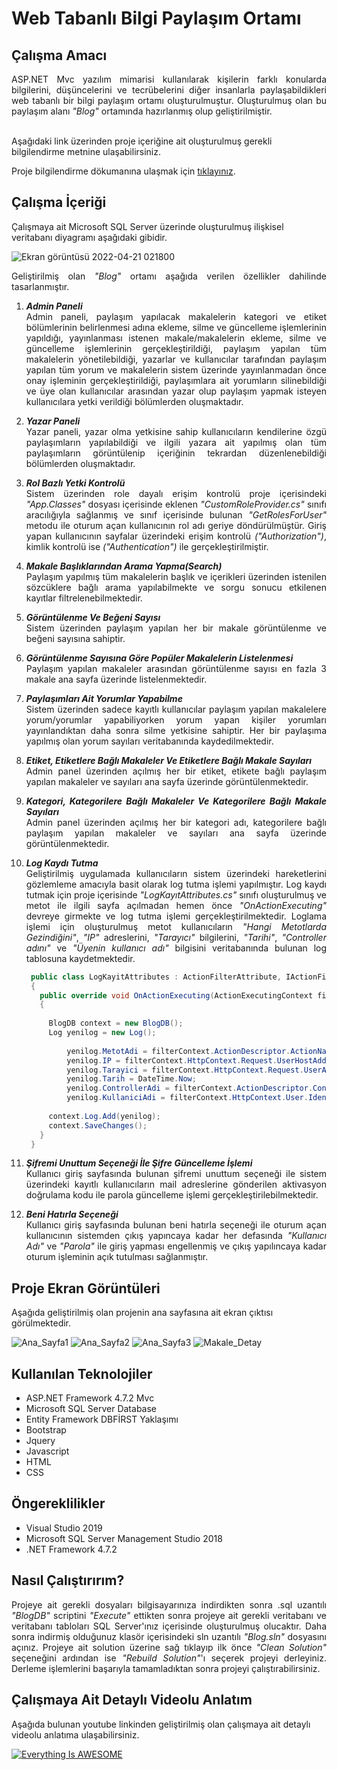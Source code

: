 # Web Tabanlı Bilgi Paylaşım Ortamı 

## Çalışma Amacı

<div align="justify">
ASP.NET Mvc yazılım mimarisi kullanılarak kişilerin farklı konularda bilgilerini, düşüncelerini ve tecrübelerini 
diğer insanlarla paylaşabildikleri web tabanlı bir bilgi paylaşım ortamı oluşturulmuştur. Oluşturulmuş olan bu paylaşım
alanı <em>"Blog"</em> ortamında hazırlanmış olup geliştirilmiştir.
</div><br>

Aşağıdaki link üzerinden proje içeriğine ait oluşturulmuş gerekli bilgilendirme metnine ulaşabilirsiniz.

Proje bilgilendirme dökumanına ulaşmak için [tıklayınız](https://drive.google.com/file/d/1YF7qUJi86SV1ZCZwyLv2O3Euis7K2Auk/view?usp=sharing).

## Çalışma İçeriği

 Çalışmaya ait Microsoft SQL Server üzerinde oluşturulmuş ilişkisel veritabanı diyagramı aşağıdaki gibidir. 
 
![Ekran görüntüsü 2022-04-21 021800](https://user-images.githubusercontent.com/85406429/164340145-010ba288-a506-42fd-a04a-31bb88b8fee5.png)

 <div align="justify">
  
  Geliştirilmiş olan <em>"Blog"</em> ortamı aşağıda verilen özellikler dahilinde tasarlanmıştır.
  
  1. ***Admin Paneli*** <br>
  Admin paneli, paylaşım yapılacak makalelerin kategori ve etiket bölümlerinin belirlenmesi adına ekleme, silme ve güncelleme işlemlerinin yapıldığı, yayınlanması istenen makale/makalelerin ekleme, silme ve güncelleme işlemlerinin gerçekleştirildiği, paylaşım yapılan tüm makalelerin yönetilebildiği, yazarlar ve kullanıcılar tarafından paylaşım yapılan tüm yorum ve makalelerin sistem üzerinde yayınlanmadan önce onay işleminin gerçekleştirildiği, paylaşımlara ait yorumların silinebildiği ve üye olan kullanıcılar arasından yazar olup paylaşım yapmak isteyen kullanıcılara yetki verildiği bölümlerden oluşmaktadır.<br>

  2. ***Yazar Paneli*** <br>
  Yazar paneli, yazar olma yetkisine sahip kullanıcıların kendilerine özgü paylaşımların yapılabildiği ve ilgili yazara ait yapılmış olan tüm paylaşımların görüntülenip içeriğinin tekrardan düzenlenebildiği bölümlerden oluşmaktadır.<br>
 
  3. ***Rol Bazlı Yetki Kontrolü*** <br>
  Sistem üzerinden role dayalı erişim kontrolü proje içerisindeki <em>"App.Classes"</em> dosyası içerisinde eklenen <em>"CustomRoleProvider.cs"</em> sınıfı aracılığıyla sağlanmış ve sınıf içerisinde bulunan <em>"GetRolesForUser"</em> metodu ile oturum açan kullanıcının rol adı geriye döndürülmüştür. Giriş yapan kullanıcının sayfalar üzerindeki erişim kontrolü <em>("Authorization")</em>, kimlik kontrolü ise <em>("Authentication")</em> ile gerçekleştirilmiştir.
 
  4. ***Makale Başlıklarından Arama Yapma(Search)*** <br>
  Paylaşım yapılmış tüm makalelerin başlık ve içerikleri üzerinden istenilen sözcüklere bağlı arama yapılabilmekte ve sorgu sonucu etkilenen kayıtlar   filtrelenebilmektedir.
 
  5. ***Görüntülenme Ve Beğeni Sayısı*** <br>
  Sistem üzerinden paylaşım yapılan her bir makale görüntülenme ve beğeni sayısına sahiptir.
 
  6. ***Görüntülenme Sayısına Göre Popüler Makalelerin Listelenmesi*** <br>
  Paylaşım yapılan makaleler arasından görüntülenme sayısı en fazla 3 makale ana sayfa üzerinde listelenmektedir.
 
  7. ***Paylaşımları Ait Yorumlar Yapabilme*** <br>
  Sistem üzerinden sadece kayıtlı kullanıcılar paylaşım yapılan makalelere yorum/yorumlar yapabiliyorken yorum yapan kişiler yorumları yayınlandıktan daha sonra   silme yetkisine sahiptir. Her bir paylaşıma yapılmış olan yorum sayıları veritabanında kaydedilmektedir.
 
  8. ***Etiket, Etiketlere Bağlı Makaleler Ve Etiketlere Bağlı Makale Sayıları*** <br>
  Admin panel üzerinden açılmış her bir etiket, etikete bağlı paylaşım yapılan makaleler ve sayıları ana sayfa üzerinde görüntülenmektedir.
 
  9. ***Kategori, Kategorilere Bağlı Makaleler Ve Kategorilere Bağlı Makale Sayıları*** <br>
  Admin panel üzerinden açılmış her bir kategori adı, kategorilere bağlı paylaşım yapılan makaleler ve sayıları ana sayfa üzerinde görüntülenmektedir.
 
  10. ***Log Kaydı Tutma*** <br>
  Geliştirilmiş uygulamada kullanıcıların sistem üzerindeki hareketlerini gözlemleme amacıyla basit olarak log tutma işlemi yapılmıştır. Log kaydı tutmak için proje içerisinde <em>"LogKayıtAttributes.cs"</em> sınıfı oluşturulmuş ve metot ile ilgili sayfa açılmadan hemen önce <em>"OnActionExecuting"</em> devreye girmekte ve log tutma işlemi gerçekleştirilmektedir. Loglama işlemi için oluşturulmuş metot kullanıcıların <em>"Hangi Metotlarda Gezindiğini"</em>, <em>"IP"</em> adreslerini, <em>"Tarayıcı"</em> bilgilerini, <em>"Tarihi"</em>, <em>"Controller adını"</em> ve <em>"Üyenin kullanıcı adı"</em> bilgisini veritabanında bulunan log tablosuna kaydetmektedir.
 
       ```csharp
        public class LogKayitAttributes : ActionFilterAttribute, IActionFilter
        {
          public override void OnActionExecuting(ActionExecutingContext filterContext)
          {
           
            BlogDB context = new BlogDB();
            Log yenilog = new Log();
            
                yenilog.MetotAdi = filterContext.ActionDescriptor.ActionName + " isimli metot çağrıldı";
                yenilog.IP = filterContext.HttpContext.Request.UserHostAddress;
                yenilog.Tarayici = filterContext.HttpContext.Request.UserAgent;
                yenilog.Tarih = DateTime.Now;
                yenilog.ControllerAdi = filterContext.ActionDescriptor.ControllerDescriptor.ControllerName;
                yenilog.KullaniciAdi = filterContext.HttpContext.User.Identity.Name;
                
            context.Log.Add(yenilog);
            context.SaveChanges();
          }
        }
       ```
  11. ***Şifremi Unuttum Seçeneği İle Şifre Güncelleme İşlemi*** <br>
 Kullanıcı giriş sayfasında bulunan şifremi unuttum seçeneği ile sistem üzerindeki kayıtlı kullanıcıların mail adreslerine gönderilen aktivasyon doğrulama kodu ile parola güncelleme işlemi gerçekleştirilebilmektedir.  
 
  12. ***Beni Hatırla Seçeneği*** <br>
 Kullanıcı giriş sayfasında bulunan beni hatırla seçeneği ile oturum açan kullanıcının sistemden çıkış yapıncaya kadar her defasında <em>"Kullanıcı Adı"</em> ve <em>"Parola"</em> ile giriş yapması engellenmiş ve çıkış yapılıncaya kadar oturum işleminin açık tutulması sağlanmıştır.
 
</div>

## Proje Ekran Görüntüleri

Aşağıda geliştirilmiş olan projenin ana sayfasına ait ekran çıktısı görülmektedir. 

![Ana_Sayfa1](https://user-images.githubusercontent.com/85406429/164337169-c9c1434d-768b-4cd2-81f9-f6c44070ec2e.png)
![Ana_Sayfa2](https://user-images.githubusercontent.com/85406429/164337183-51087f9f-aff0-4309-bb3c-44fa28a77aea.png)
![Ana_Sayfa3](https://user-images.githubusercontent.com/85406429/164337390-b5a08a85-18ed-41e9-b735-954da3322949.png)
![Makale_Detay](https://user-images.githubusercontent.com/85406429/164337880-70f3f4a3-c6c3-418f-9928-92c2a2952647.png)

## Kullanılan Teknolojiler
- ASP.NET Framework 4.7.2 Mvc
- Microsoft SQL Server Database
- Entity Framework DBFİRST Yaklaşımı
- Bootstrap
- Jquery
- Javascript
- HTML
- CSS

## Öngereklilikler
- Visual Studio 2019
- Microsoft SQL Server Management Studio 2018
- .NET Framework 4.7.2

## Nasıl Çalıştırırım?

<div align="justify">
Projeye ait gerekli dosyaları bilgisayarınıza indirdikten sonra .sql uzantılı <em>"BlogDB"</em> scriptini <em>"Execute"</em> ettikten sonra projeye ait gerekli veritabanı ve veritabanı tabloları SQL Server'ınız içerisinde oluşturulmuş olucaktır. Daha sonra indirmiş olduğunuz klasör içerisindeki sln uzantılı <em>"Blog.sln"</em> dosyasını açınız. Projeye ait solution üzerine sağ tıklayıp ilk önce <em>"Clean Solution"</em> seçeneğini ardından ise <em>"Rebuild Solution"</em>'ı seçerek projeyi derleyiniz. Derleme işlemlerini başarıyla tamamladıktan sonra projeyi çalıştırabilirsiniz.  
</div>

## Çalışmaya Ait Detaylı Videolu Anlatım

Aşağıda bulunan youtube linkinden geliştirilmiş olan çalışmaya ait detaylı videolu anlatıma ulaşabilirsiniz.   

[![Everything Is AWESOME](https://user-images.githubusercontent.com/85406429/164260974-cf2dd6f6-e1d0-4cb3-aed2-f0203b955a39.png)](https://www.youtube.com/watch?v=knusr2Et8As)


